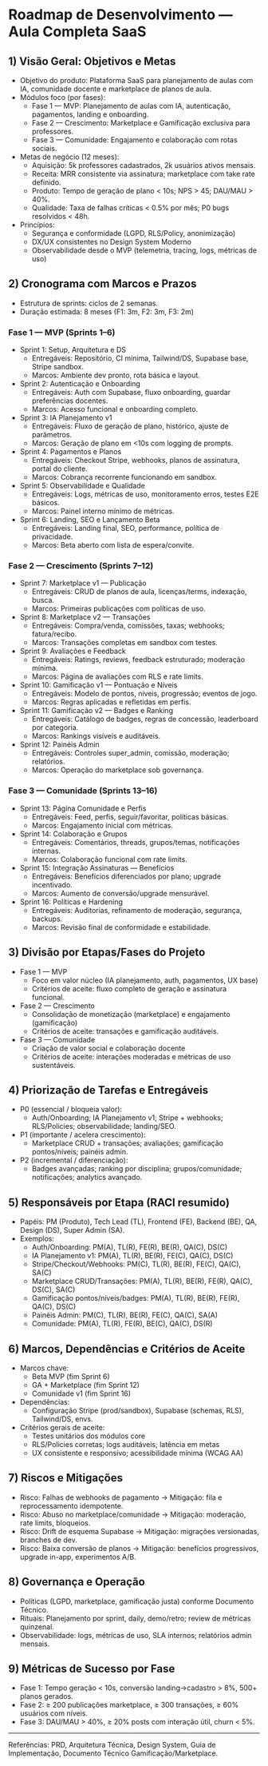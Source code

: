 # Roadmap de Desenvolvimento — Aula Completa SaaS

## 1) Visão Geral: Objetivos e Metas

- Objetivo do produto: Plataforma SaaS para planejamento de aulas com IA, comunidade docente e marketplace de planos de aula.
- Módulos foco (por fases):
  - Fase 1 — MVP: Planejamento de aulas com IA, autenticação, pagamentos, landing e onboarding.
  - Fase 2 — Crescimento: Marketplace e Gamificação exclusiva para professores.
  - Fase 3 — Comunidade: Engajamento e colaboração com rotas sociais.
- Metas de negócio (12 meses):
  - Aquisição: 5k professores cadastrados, 2k usuários ativos mensais.
  - Receita: MRR consistente via assinatura; marketplace com take rate definido.
  - Produto: Tempo de geração de plano < 10s; NPS > 45; DAU/MAU > 40%.
  - Qualidade: Taxa de falhas críticas < 0.5% por mês; P0 bugs resolvidos < 48h.
- Princípios:
  - Segurança e conformidade (LGPD, RLS/Policy, anonimização)
  - DX/UX consistentes no Design System Moderno
  - Observabilidade desde o MVP (telemetria, tracing, logs, métricas de uso)

## 2) Cronograma com Marcos e Prazos

- Estrutura de sprints: ciclos de 2 semanas.
- Duração estimada: 8 meses (F1: 3m, F2: 3m, F3: 2m)

### Fase 1 — MVP (Sprints 1–6)
- Sprint 1: Setup, Arquitetura e DS
  - Entregáveis: Repositório, CI mínima, Tailwind/DS, Supabase base, Stripe sandbox.
  - Marcos: Ambiente dev pronto, rota básica e layout.
- Sprint 2: Autenticação e Onboarding
  - Entregáveis: Auth com Supabase, fluxo onboarding, guardar preferências docentes.
  - Marcos: Acesso funcional e onboarding completo.
- Sprint 3: IA Planejamento v1
  - Entregáveis: Fluxo de geração de plano, histórico, ajuste de parâmetros.
  - Marcos: Geração de plano em <10s com logging de prompts.
- Sprint 4: Pagamentos e Planos
  - Entregáveis: Checkout Stripe, webhooks, planos de assinatura, portal do cliente.
  - Marcos: Cobrança recorrente funcionando em sandbox.
- Sprint 5: Observabilidade e Qualidade
  - Entregáveis: Logs, métricas de uso, monitoramento erros, testes E2E básicos.
  - Marcos: Painel interno mínimo de métricas.
- Sprint 6: Landing, SEO e Lançamento Beta
  - Entregáveis: Landing final, SEO, performance, política de privacidade.
  - Marcos: Beta aberto com lista de espera/convite.

### Fase 2 — Crescimento (Sprints 7–12)
- Sprint 7: Marketplace v1 — Publicação
  - Entregáveis: CRUD de planos de aula, licenças/terms, indexação, busca.
  - Marcos: Primeiras publicações com políticas de uso.
- Sprint 8: Marketplace v2 — Transações
  - Entregáveis: Compra/venda, comissões, taxas; webhooks; fatura/recibo.
  - Marcos: Transações completas em sandbox com testes.
- Sprint 9: Avaliações e Feedback
  - Entregáveis: Ratings, reviews, feedback estruturado; moderação mínima.
  - Marcos: Página de avaliações com RLS e rate limits.
- Sprint 10: Gamificação v1 — Pontuação e Níveis
  - Entregáveis: Modelo de pontos, níveis, progressão; eventos de jogo.
  - Marcos: Regras aplicadas e refletidas em perfis.
- Sprint 11: Gamificação v2 — Badges e Ranking
  - Entregáveis: Catálogo de badges, regras de concessão, leaderboard por categoria.
  - Marcos: Rankings visíveis e auditáveis.
- Sprint 12: Painéis Admin
  - Entregáveis: Controles super_admin, comissão, moderação; relatórios.
  - Marcos: Operação do marketplace sob governança.

### Fase 3 — Comunidade (Sprints 13–16)
- Sprint 13: Página Comunidade e Perfis
  - Entregáveis: Feed, perfis, seguir/favoritar, políticas básicas.
  - Marcos: Engajamento inicial com métricas.
- Sprint 14: Colaboração e Grupos
  - Entregáveis: Comentários, threads, grupos/temas, notificações internas.
  - Marcos: Colaboração funcional com rate limits.
- Sprint 15: Integração Assinaturas — Benefícios
  - Entregáveis: Benefícios diferenciados por plano; upgrade incentivado.
  - Marcos: Aumento de conversão/upgrade mensurável.
- Sprint 16: Políticas e Hardening
  - Entregáveis: Auditorias, refinamento de moderação, segurança, backups.
  - Marcos: Revisão final de conformidade e estabilidade.

## 3) Divisão por Etapas/Fases do Projeto

- Fase 1 — MVP
  - Foco em valor núcleo (IA planejamento, auth, pagamentos, UX base)
  - Critérios de aceite: fluxo completo de geração e assinatura funcional.
- Fase 2 — Crescimento
  - Consolidação de monetização (marketplace) e engajamento (gamificação)
  - Critérios de aceite: transações e gamificação auditáveis.
- Fase 3 — Comunidade
  - Criação de valor social e colaboração docente
  - Critérios de aceite: interações moderadas e métricas de uso sustentáveis.

## 4) Priorização de Tarefas e Entregáveis

- P0 (essencial / bloqueia valor):
  - Auth/Onboarding; IA Planejamento v1; Stripe + webhooks; RLS/Policies; observabilidade; landing/SEO.
- P1 (importante / acelera crescimento):
  - Marketplace CRUD + transações; avaliações; gamificação pontos/níveis; painéis admin.
- P2 (incremental / diferenciação):
  - Badges avançadas; ranking por disciplina; grupos/comunidade; notificações; analytics avançado.

## 5) Responsáveis por Etapa (RACI resumido)

- Papéis: PM (Produto), Tech Lead (TL), Frontend (FE), Backend (BE), QA, Design (DS), Super Admin (SA).
- Exemplos:
  - Auth/Onboarding: PM(A), TL(R), FE(R), BE(R), QA(C), DS(C)
  - IA Planejamento v1: PM(A), TL(R), BE(R), FE(C), QA(C), DS(C)
  - Stripe/Checkout/Webhooks: PM(C), TL(R), BE(R), FE(C), QA(C), SA(C)
  - Marketplace CRUD/Transações: PM(A), TL(R), BE(R), FE(R), QA(C), DS(C), SA(C)
  - Gamificação pontos/níveis/badges: PM(A), TL(R), BE(R), FE(R), QA(C), DS(C)
  - Painéis Admin: PM(C), TL(R), BE(R), FE(C), QA(C), SA(A)
  - Comunidade: PM(A), TL(R), FE(R), BE(C), QA(C), DS(R)

## 6) Marcos, Dependências e Critérios de Aceite

- Marcos chave:
  - Beta MVP (fim Sprint 6)
  - GA + Marketplace (fim Sprint 12)
  - Comunidade v1 (fim Sprint 16)
- Dependências:
  - Configuração Stripe (prod/sandbox), Supabase (schemas, RLS), Tailwind/DS, envs.
- Critérios gerais de aceite:
  - Testes unitários dos módulos core
  - RLS/Policies corretas; logs auditáveis; latência em metas
  - UX consistente e responsivo; acessibilidade mínima (WCAG AA)

## 7) Riscos e Mitigações

- Risco: Falhas de webhooks de pagamento → Mitigação: fila e reprocessamento idempotente.
- Risco: Abuso no marketplace/comunidade → Mitigação: moderação, rate limits, bloqueios.
- Risco: Drift de esquema Supabase → Mitigação: migrações versionadas, branches de dev.
- Risco: Baixa conversão de planos → Mitigação: benefícios progressivos, upgrade in-app, experimentos A/B.

## 8) Governança e Operação

- Políticas (LGPD, marketplace, gamificação justa) conforme Documento Técnico.
- Rituais: Planejamento por sprint, daily, demo/retro; review de métricas quinzenal.
- Observabilidade: logs, métricas de uso, SLA internos; relatórios admin mensais.

## 9) Métricas de Sucesso por Fase

- Fase 1: Tempo geração < 10s, conversão landing→cadastro > 8%, 500+ planos gerados.
- Fase 2: ≥ 200 publicações marketplace, ≥ 300 transações, ≥ 60% usuários com níveis.
- Fase 3: DAU/MAU > 40%, ≥ 20% posts com interação útil, churn < 5%.

---

Referências: PRD, Arquitetura Técnica, Design System, Guia de Implementação, Documento Técnico Gamificação/Marketplace.
